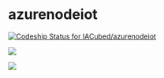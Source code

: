 # azurenodeiot

[ ![Codeship Status for IACubed/azurenodeiot](https://codeship.com/projects/da64ae50-42af-0134-0a9a-6295fca7620e/status?branch=master)](https://codeship.com/projects/168238)

[![](https://images.microbadger.com/badges/image/koxzi/azurenodeiot.svg)](https://microbadger.com/images/koxzi/azurenodeiot "Get your own image badge on microbadger.com")

[![](https://images.microbadger.com/badges/version/koxzi/azurenodeiot.svg)](http://microbadger.com/images/koxzi/azurenodeiot "Get your own version badge on microbadger.com")
